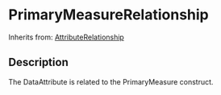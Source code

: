 
# PrimaryMeasureRelationship

Inherits from: [AttributeRelationship](AttributeRelationship.md)



## Description

The DataAttribute is related to the PrimaryMeasure construct.







